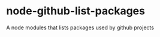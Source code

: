 node-github-list-packages
=========================

A node modules that lists packages used by github projects
